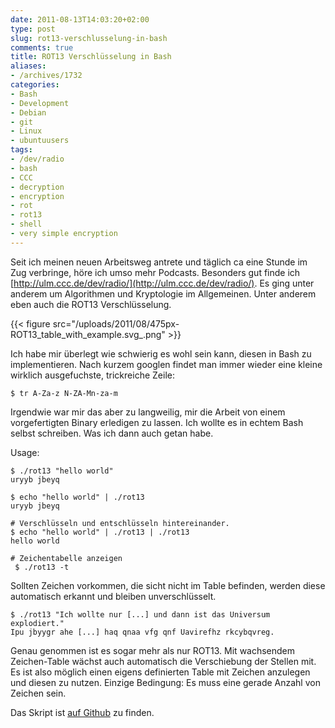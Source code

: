 ```yaml
---
date: 2011-08-13T14:03:20+02:00
type: post
slug: rot13-verschlusselung-in-bash
comments: true
title: ROT13 Verschlüsselung in Bash
aliases:
- /archives/1732
categories:
- Bash
- Development
- Debian
- git
- Linux
- ubuntuusers
tags:
- /dev/radio
- bash
- CCC
- decryption
- encryption
- rot
- rot13
- shell
- very simple encryption
---
```


Seit ich meinen neuen Arbeitsweg antrete und täglich ca eine Stunde im Zug verbringe, höre ich umso mehr Podcasts. Besonders gut finde ich [http://ulm.ccc.de/dev/radio/](http://ulm.ccc.de/dev/radio/). Es ging unter anderem um Algorithmen und Kryptologie im Allgemeinen. Unter anderem eben auch die ROT13 Verschlüsselung.

{{< figure src="/uploads/2011/08/475px-ROT13_table_with_example.svg_.png" >}}

 Ich habe mir überlegt wie schwierig es wohl sein kann, diesen in Bash zu implementieren. Nach kurzem googlen findet man immer wieder eine kleine wirklich ausgefuchste, trickreiche Zeile:

```
$ tr A-Za-z N-ZA-Mn-za-m
```


Irgendwie war mir das aber zu langweilig, mir die Arbeit von einem vorgefertigten Binary erledigen zu lassen. Ich wollte es in echtem Bash selbst schreiben. Was ich dann auch getan habe.



Usage:

```
$ ./rot13 "hello world"
uryyb jbeyq
```


```
$ echo "hello world" | ./rot13
uryyb jbeyq
```


```
# Verschlüsseln und entschlüsseln hintereinander.
$ echo "hello world" | ./rot13 | ./rot13
hello world
```


```
# Zeichentabelle anzeigen
 $ ./rot13 -t
```


Sollten Zeichen vorkommen, die sicht nicht im Table befinden, werden diese automatisch erkannt und bleiben unverschlüsselt.

```
$ ./rot13 "Ich wollte nur [...] und dann ist das Universum explodiert."
Ipu jbyygr ahe [...] haq qnaa vfg qnf Uavirefhz rkcybqvreg.
```


Genau genommen ist es sogar mehr als nur ROT13. Mit wachsendem Zeichen-Table wächst auch automatisch die Verschiebung der Stellen mit. Es ist also möglich einen eigens definierten Table mit Zeichen anzulegen und diesen zu nutzen. Einzige Bedingung: Es muss eine gerade Anzahl von Zeichen sein.

Das Skript ist [auf Github](https://gist.github.com/noqqe/1143762/) zu finden.

